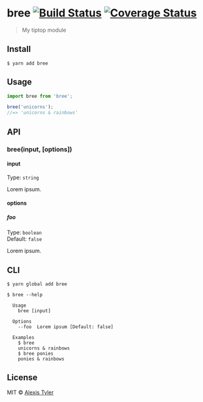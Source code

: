 # bree [![Build Status](https://travis-ci.org/OmgImAlexis/bree.svg?branch=master)](https://travis-ci.org/OmgImAlexis/bree) [![Coverage Status](https://coveralls.io/repos/github/OmgImAlexis/bree/badge.svg?branch=master)](https://coveralls.io/github/OmgImAlexis/bree?branch=master)

> My tiptop module


## Install

```
$ yarn add bree
```


## Usage

```js
import bree from 'bree';

bree('unicorns');
//=> 'unicorns & rainbows'
```


## API

### bree(input, [options])

#### input

Type: `string`

Lorem ipsum.

#### options

##### foo

Type: `boolean`<br>
Default: `false`

Lorem ipsum.


## CLI

```
$ yarn global add bree
```

```
$ bree --help

  Usage
    bree [input]

  Options
    --foo  Lorem ipsum [Default: false]

  Examples
    $ bree
    unicorns & rainbows
    $ bree ponies
    ponies & rainbows
```


## License

MIT © [Alexis Tyler](https://wvvw.me)
